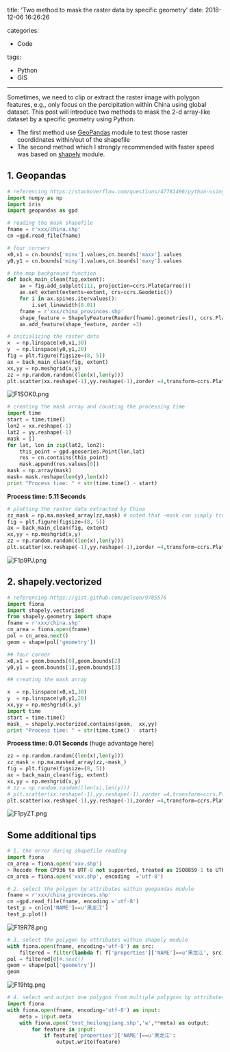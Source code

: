 title: 'Two method to mask the raster data by specific geometry' 
date: 2018-12-06 16:26:26

categories:

- Code

tags: 

- Python
- GIS

------

Sometimes, we need to clip or extract the raster image with polygon features, e.g., only focus on the percipitation within China using global dataset. This post will introduce two methods to mask the 2-d array-like dataset by a specific geometry using Python.  

* The first method use [GeoPandas](geopandas.org) module to test those raster coordidnates  within/out of the shapefile
* The second method which I strongly recommended with faster speed was based on [shapely](https://shapely.readthedocs.io/en/stable/manual.html) module.

<!--more-->

## 1. Geopandas 

```python
# referencing https://stackoverflow.com/questions/47781496/python-using-polygons-to-create-a-mask-on-a-given-2d-grid
import numpy as np
import iris
import geopandas as gpd

# reading the mask shapefile
fname = r'xxx/china.shp'
cn =gpd.read_file(fname)

# four corners
x0,x1 = cn.bounds['minx'].values,cn.bounds['maxx'].values
y0,y1 = cn.bounds['miny'].values,cn.bounds['maxy'].values

# the map background function
def back_main_clean(fig,extent):
    ax = fig.add_subplot(111, projection=ccrs.PlateCarree())
    ax.set_extent(extents=extent, crs=ccrs.Geodetic())
    for i in ax.spines.itervalues():
        i.set_linewidth(0.01)
    fname = r'xxx/china_provinces.shp'
    shape_feature = ShapelyFeature(Reader(fname).geometries(), ccrs.PlateCarree(),facecolor='#FFFFFF', linestyle='--',edgecolor ='k', linewidth = 0.25, alpha =1)
    ax.add_feature(shape_feature, zorder =3)   

# initializing the raster data
x  = np.linspace(x0,x1,30)
y  = np.linspace(y0,y1,20)
fig = plt.figure(figsize=(8, 5))
ax = back_main_clean(fig, extent)
xx,yy = np.meshgrid(x,y)
zz = np.random.random((len(x),len(y)))
plt.scatter(xx.reshape(-1),yy.reshape(-1),zorder =4,transform=ccrs.PlateCarree(), c=zz.reshape(-1),s=8)
```

![F1SOK0.png](https://s1.ax1x.com/2018/12/06/F1SOK0.png)

```python
# creating the mask array and counting the processing time
import time
start = time.time()
lon2 = xx.reshape(-1)
lat2 = yy.reshape(-1)
mask = []
for lat, lon in zip(lat2, lon2):
    this_point = gpd.geoseries.Point(lon,lat)
    res = cn.contains(this_point)
    mask.append(res.values[0])
mask = np.array(mask)
mask= mask.reshape(len(y),len(x))
print "Process time: " + str(time.time() - start)
```

__Process time: 5.11 Seconds__

```python
# plotting the raster data extracted by China
zz_mask = np.ma.masked_array(zz,mask) # noted that ~mask can simply transform to clip function.
fig = plt.figure(figsize=(8, 5))
ax = back_main_clean(fig, extent)
xx,yy = np.meshgrid(x,y)
zz = np.random.random((len(x),len(y)))
plt.scatter(xx.reshape(-1),yy.reshape(-1),zorder =4,transform=ccrs.PlateCarree(), c=zz_mask.reshape(-1),s=8)
```

![F1p9PJ.png](https://s1.ax1x.com/2018/12/06/F1p9PJ.png)

## 2. shapely.vectorized

```python
# referencing https://gist.github.com/pelson/9785576
import fiona
import shapely.vectorized
from shapely.geometry import shape
fname = r'xxx/china.shp'
cn_area = fiona.open(fname)
pol = cn_area.next()
geom = shape(pol['geometry'])

## four corner 
x0,x1 = geom.bounds[0],geom.bounds[2]
y0,y1 = geom.bounds[1],geom.bounds[3]

## creating the mask array

x  = np.linspace(x0,x1,30)
y  = np.linspace(y0,y1,20)
xx,yy = np.meshgrid(x,y)
import time
start = time.time()
mask_ = shapely.vectorized.contains(geom,  xx,yy)
print "Process time: " + str(time.time() - start)
```

__Process time: 0.01 Seconds__  (huge advantage here)

```python
zz = np.random.random((len(x),len(y)))
zz_mask = np.ma.masked_array(zz,~mask_)
fig = plt.figure(figsize=(8, 5))
ax = back_main_clean(fig, extent)
xx,yy = np.meshgrid(x,y)
# zz = np.random.random((len(x),len(y)))
# plt.scatter(xx.reshape(-1),yy.reshape(-1),zorder =4,transform=ccrs.PlateCarree(),)
plt.scatter(xx.reshape(-1),yy.reshape(-1),zorder =4,transform=ccrs.PlateCarree(), c=zz_mask.reshape(-1),s=5)
```

![F1pyZT.png](https://s1.ax1x.com/2018/12/06/F1pyZT.png)

## Some additional tips

```python
# 1. the error during shapefile reading
import fiona
cn_area = fiona.open('xxx.shp')
> Recode from CP936 to UTF-8 not supported, treated as ISO8859-1 to UTF-8.
cn_area = fiona.open('xxx.shp', encoding  ='utf-8')
```

```python
# 2. select the polygon by attributes within geopandas module
fname = r'xxx/china_provinces.shp'
cn =gpd.read_file(fname, encoding ='utf-8')
test_p = cn[cn['NAME']==u'黑龙江']
test_p.plot()
```

![F19R78.png](https://s1.ax1x.com/2018/12/06/F19R78.png)

```python
# 3. select the polygon by attributes within shapely module
with fiona.open(fname, encoding='utf-8') as src:
    filtered = filter(lambda f: f['properties']['NAME']==u'黑龙江', src)
pol = filtered[0]#.next()
geom = shape(pol['geometry'])
geom
```

![F19htg.png](https://s1.ax1x.com/2018/12/06/F19htg.png)

```python
# 4. select and output one polygon from multiple polygons by attributes
import fiona
with fiona.open(fname, encoding='utf-8') as input:
    meta = input.meta
    with fiona.open('test_heilongjiang.shp','w',**meta) as output:
        for feature in input:
            if feature['properties']['NAME']==u'黑龙江':
                output.write(feature)
```


